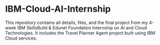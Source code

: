 # IBM-Cloud-AI-Internship
This repository contains all details, files, and the final project from my 4-week IBM SkillsBuild &amp; Edunet Foundation Internship on AI and Cloud Technologies. It includes the Travel Planner Agent project built using IBM Cloud services.
